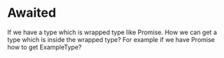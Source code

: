 # Awaited

If we have a type which is wrapped type like Promise. How we can get a type which is inside the wrapped type? For example if we have Promise<ExampleType> how to get ExampleType?
